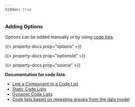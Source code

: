 ```yaml
---
hidden: true
---
```


### Adding Options

Options can be added manually or by using [code lists](/altinn-studio/v8/guides/development/options).

{{< property-docs prop="options" >}}

{{< property-docs prop="optionsId" >}}

{{< property-docs prop="source" >}}

**Documentation for code lists**
- [Link a Component to a Code List](/altinn-studio/v8/guides/development/options/)
- [Static Code Lists](/altinn-studio/v8/guides/development/options/sources/static/)
- [Dynamic Code Lists](/altinn-studio/v8/guides/development/options/sources/dynamic/)
- [Code lists based on repeating groups from the data model](/altinn-studio/v8/guides/development/options/sources/from-data-model/)